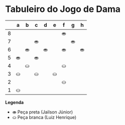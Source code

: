 # Tabuleiro do Jogo de Dama

|   | a | b | c | d | e | f | g | h |
|---|---|---|---|---|---|---|---|---|
| 8 |   |  |   |  |   | ⛂ |   |  |
| 7 |  |   | ⛂ |   |  |   | ⛂ |   |
| 6 |   | ⛂ |   |⛂  |   |⛂  |   | ⛂ |
| 5 | ⛂  |   | ⛂  |   |   |   |   |   |
| 4 |   | ⛀  |   |   |   | ⛀  |   |  |
| 3 | ⛀ |   | ⛀ |   | ⛀  |   |  |   |
| 2 |   |  |    |   |   | ⛀ |   |  |
| 1 | ⛀ |   |  | |  |   |   |   |

**Legenda**

- ⛂ Peça preta (Jailson Júnior)
- ⛀ Peça branca (Luiz Henrique)